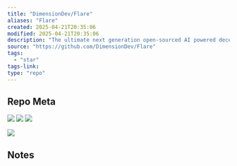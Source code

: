 ```yaml
---
title: "DimensionDev/Flare"
aliases: "Flare"
created: 2025-04-21T20:35:06
modified: 2025-04-21T20:35:06
description: "The ultimate next generation open-sourced AI powered decentralized social network client."
source: "https://github.com/DimensionDev/Flare"
tags:
  - "star"
tags-link:
type: "repo"
---
```

## Repo Meta

![](https://img.shields.io/github/stars/DimensionDev/Flare?style=for-the-badge&label=stars) ![](https://img.shields.io/github/repo-size/DimensionDev/Flare?style=for-the-badge&label=size) ![](https://img.shields.io/github/created-at/DimensionDev/Flare?style=for-the-badge&label=since)

[![](https://github-readme-stats.vercel.app/api/pin/?username=DimensionDev&repo=Flare&bg_color=00000000)](https://github.com/DimensionDev/Flare)

## Notes

